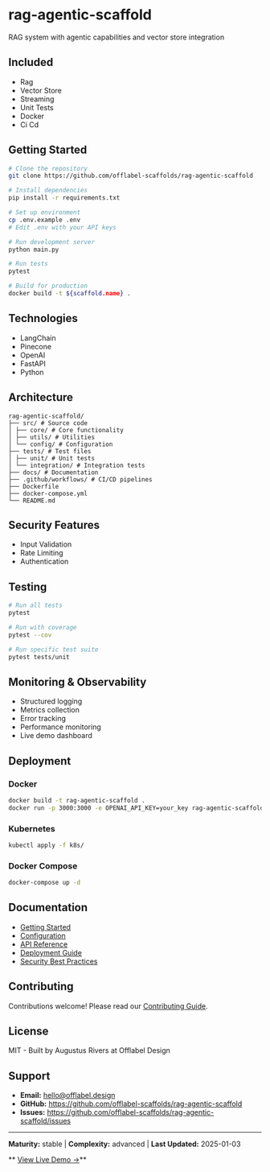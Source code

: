 # rag-agentic-scaffold

RAG system with agentic capabilities and vector store integration

## Included

- Rag
- Vector Store
- Streaming
- Unit Tests
- Docker
- Ci Cd

## Getting Started

```bash
# Clone the repository
git clone https://github.com/offlabel-scaffolds/rag-agentic-scaffold

# Install dependencies
pip install -r requirements.txt

# Set up environment
cp .env.example .env
# Edit .env with your API keys

# Run development server
python main.py

# Run tests
pytest

# Build for production
docker build -t ${scaffold.name} .
```

## Technologies

- LangChain
- Pinecone
- OpenAI
- FastAPI
- Python

## Architecture

```
rag-agentic-scaffold/
├── src/ # Source code
│ ├── core/ # Core functionality
│ ├── utils/ # Utilities
│ └── config/ # Configuration
├── tests/ # Test files
│ ├── unit/ # Unit tests
│ └── integration/ # Integration tests
├── docs/ # Documentation
├── .github/workflows/ # CI/CD pipelines
├── Dockerfile
├── docker-compose.yml
└── README.md
```

## Security Features

- Input Validation
- Rate Limiting
- Authentication

## Testing

```bash
# Run all tests
pytest

# Run with coverage
pytest --cov

# Run specific test suite
pytest tests/unit
```

## Monitoring & Observability

- Structured logging
- Metrics collection
- Error tracking
- Performance monitoring
- Live demo dashboard

## Deployment

### Docker
```bash
docker build -t rag-agentic-scaffold .
docker run -p 3000:3000 -e OPENAI_API_KEY=your_key rag-agentic-scaffold
```

### Kubernetes
```bash
kubectl apply -f k8s/
```

### Docker Compose
```bash
docker-compose up -d
```

## Documentation

- [Getting Started](./docs/getting-started.md)
- [Configuration](./docs/configuration.md)
- [API Reference](./docs/api-reference.md)
- [Deployment Guide](./docs/deployment.md)
- [Security Best Practices](./docs/security.md)

## Contributing

Contributions welcome! Please read our [Contributing Guide](CONTRIBUTING.md).

## License

MIT - Built by Augustus Rivers at Offlabel Design

## Support

- **Email:** hello@offlabel.design
- **GitHub:** https://github.com/offlabel-scaffolds/rag-agentic-scaffold
- **Issues:** https://github.com/offlabel-scaffolds/rag-agentic-scaffold/issues

---

**Maturity:** stable | **Complexity:** advanced | **Last Updated:** 2025-01-03

** [View Live Demo →](https://demo.offlabel.design/rag-agentic-scaffold)**

